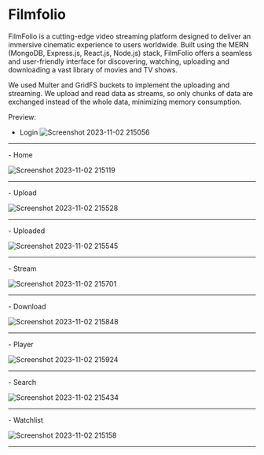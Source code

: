 # Filmfolio
FilmFolio is a cutting-edge video streaming platform designed to deliver an immersive cinematic experience to users worldwide. Built using the MERN (MongoDB, Express.js, React.js, 
Node.js) stack, FilmFolio offers a seamless and user-friendly interface for discovering, watching, uploading and downloading a vast library of movies and TV shows.

We used Multer and GridFS buckets to implement the uploading and streaming. We upload and read 
data as streams, so only chunks of data are exchanged instead of the whole data, minimizing memory 
consumption.

Preview:

 - Login
![Screenshot 2023-11-02 215056](https://github.com/DP-NOTHING/Filmfolio/assets/107257619/4e840822-3d6b-4cc9-8668-aa91f9475bc7)
<hr>
- Home

![Screenshot 2023-11-02 215119](https://github.com/DP-NOTHING/Filmfolio/assets/107257619/ac59b3d2-2d00-40bf-9bfd-cdde444f805e)
<hr>
- Upload

![Screenshot 2023-11-02 215528](https://github.com/DP-NOTHING/Filmfolio/assets/107257619/40ff7cfc-dc12-4204-9141-d5310a8f6061)
<hr>
- Uploaded

![Screenshot 2023-11-02 215545](https://github.com/DP-NOTHING/Filmfolio/assets/107257619/a4caea21-4512-48f0-9961-0e90934281f5)
<hr>
 - Stream

![Screenshot 2023-11-02 215701](https://github.com/DP-NOTHING/Filmfolio/assets/107257619/93899659-b570-4614-9a7c-0fea4ce53495)
<hr>
- Download

![Screenshot 2023-11-02 215848](https://github.com/DP-NOTHING/Filmfolio/assets/107257619/3d83e7b1-f5a2-4f58-a8b8-dd31bf654b09)
<hr>
- Player

![Screenshot 2023-11-02 215924](https://github.com/DP-NOTHING/Filmfolio/assets/107257619/fb4d10b4-0b61-4939-b64d-d4963ae7f3ae)
<hr>
- Search

![Screenshot 2023-11-02 215434](https://github.com/DP-NOTHING/Filmfolio/assets/107257619/ef8c9a82-89dd-40e6-a3c3-755c1203558f)
<hr>
 - Watchlist

![Screenshot 2023-11-02 215158](https://github.com/DP-NOTHING/Filmfolio/assets/107257619/e4b105dc-1456-4a4f-b38f-c26b03819d85)
<hr>
